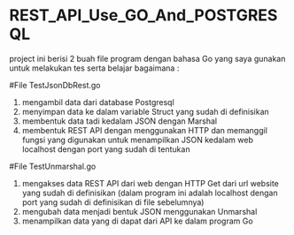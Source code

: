 # REST_API_Use_GO_And_POSTGRESQL

project ini berisi 2 buah file program dengan bahasa Go yang saya gunakan untuk melakukan tes serta belajar bagaimana :

#File TestJsonDbRest.go
1. mengambil data dari database Postgresql
2. menyimpan data ke dalam variable Struct yang sudah di definisikan
3. membentuk data tadi kedalam JSON dengan Marshal
4. membentuk REST API dengan menggunakan HTTP dan memanggil fungsi yang digunakan untuk menampilkan JSON kedalam web localhost dengan port    yang sudah di tentukan

#File TestUnmarshal.go
1. mengakses data REST API dari web dengan HTTP Get dari url website yang sudah di definisikan (dalam program ini adalah localhost dengan port yang    sudah di definisikan di file sebelumnya)
2. mengubah data menjadi bentuk JSON menggunakan Unmarshal
3. menampilkan data yang di dapat dari API ke dalam program Go
